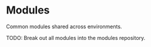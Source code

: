 # Modules

Common modules shared across environments.

TODO: Break out all modules into the modules repository.
